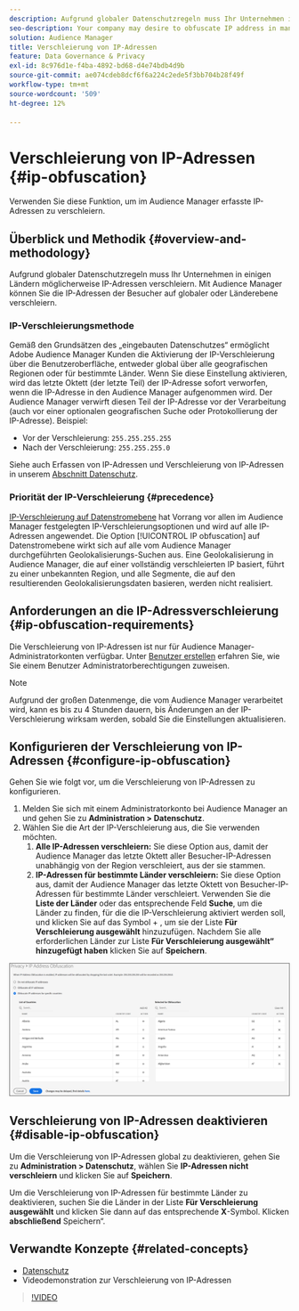 ```yaml
---
description: Aufgrund globaler Datenschutzregeln muss Ihr Unternehmen in einigen Ländern möglicherweise IP-Adressen verschleiern. Mit Audience Manager können Sie die IP-Adressen der Besucher auf globaler oder Länderebene verschleiern.
seo-description: Your company may desire to obfuscate IP address in many countries due to global privacy regulations. Audience Manager allows you to obfuscate visitor IP addresses on a global or country-by-country basis.
solution: Audience Manager
title: Verschleierung von IP-Adressen
feature: Data Governance & Privacy
exl-id: 8c976d1e-f4ba-4892-bd68-d4e74bdb4d9b
source-git-commit: ae074cdeb8dcf6f6a224c2ede5f3bb704b28f49f
workflow-type: tm+mt
source-wordcount: '509'
ht-degree: 12%

---
```


# Verschleierung von IP-Adressen {#ip-obfuscation}

Verwenden Sie diese Funktion, um im Audience Manager erfasste IP-Adressen zu verschleiern.

## Überblick und Methodik {#overview-and-methodology}

Aufgrund globaler Datenschutzregeln muss Ihr Unternehmen in einigen Ländern möglicherweise IP-Adressen verschleiern. Mit Audience Manager können Sie die IP-Adressen der Besucher auf globaler oder Länderebene verschleiern.

### IP-Verschleierungsmethode

Gemäß den Grundsätzen des „eingebauten Datenschutzes“ ermöglicht Adobe Audience Manager Kunden die Aktivierung der IP-Verschleierung über die Benutzeroberfläche, entweder global über alle geografischen Regionen oder für bestimmte Länder. Wenn Sie diese Einstellung aktivieren, wird das letzte Oktett (der letzte Teil) der IP-Adresse sofort verworfen, wenn die IP-Adresse in den Audience Manager aufgenommen wird. Der Audience Manager verwirft diesen Teil der IP-Adresse vor der Verarbeitung (auch vor einer optionalen geografischen Suche oder Protokollierung der IP-Adresse). Beispiel:

* Vor der Verschleierung: `255.255.255.255`
* Nach der Verschleierung: `255.255.255.0`

Siehe auch Erfassen von IP-Adressen und Verschleierung von IP-Adressen in unserem [Abschnitt Datenschutz](/help/using/overview/data-security-and-privacy/data-privacy.md).

### Priorität der IP-Verschleierung {#precedence}

[IP-Verschleierung auf Datenstromebene](https://experienceleague.adobe.com/docs/experience-platform/edge/datastreams/configure.html?lang=en#create) hat Vorrang vor allen im Audience Manager festgelegten IP-Verschleierungsoptionen und wird auf alle IP-Adressen angewendet. Die Option [!UICONTROL IP obfuscation] auf Datenstromebene wirkt sich auf alle vom Audience Manager durchgeführten Geolokalisierungs-Suchen aus. Eine Geolokalisierung in Audience Manager, die auf einer vollständig verschleierten IP basiert, führt zu einer unbekannten Region, und alle Segmente, die auf den resultierenden Geolokalisierungsdaten basieren, werden nicht realisiert.

## Anforderungen an die IP-Adressverschleierung {#ip-obfuscation-requirements}

Die Verschleierung von IP-Adressen ist nur für Audience Manager-Administratorkonten verfügbar. Unter [Benutzer erstellen](/help/using/features/administration/administration-overview.md#create-users) erfahren Sie, wie Sie einem Benutzer Administratorberechtigungen zuweisen.

>[!NOTE]
>
> Aufgrund der großen Datenmenge, die vom Audience Manager verarbeitet wird, kann es bis zu 4 Stunden dauern, bis Änderungen an der IP-Verschleierung wirksam werden, sobald Sie die Einstellungen aktualisieren.

## Konfigurieren der Verschleierung von IP-Adressen {#configure-ip-obfuscation}

Gehen Sie wie folgt vor, um die Verschleierung von IP-Adressen zu konfigurieren.

1. Melden Sie sich mit einem Administratorkonto bei Audience Manager an und gehen Sie zu **Administration > Datenschutz**.
2. Wählen Sie die Art der IP-Verschleierung aus, die Sie verwenden möchten.
   1. **Alle IP-Adressen verschleiern:** Sie diese Option aus, damit der Audience Manager das letzte Oktett aller Besucher-IP-Adressen unabhängig von der Region verschleiert, aus der sie stammen.
   2. **IP-Adressen für bestimmte Länder verschleiern:** Sie diese Option aus, damit der Audience Manager das letzte Oktett von Besucher-IP-Adressen für bestimmte Länder verschleiert. Verwenden Sie die **Liste der Länder** oder das entsprechende Feld **Suche**, um die Länder zu finden, für die die IP-Verschleierung aktiviert werden soll, und klicken Sie auf das Symbol + , um sie der Liste **Für Verschleierung ausgewählt** hinzuzufügen. Nachdem Sie alle erforderlichen Länder zur Liste **Für Verschleierung ausgewählt“ hinzugefügt haben** klicken Sie auf **Speichern**.

![](assets/ip-obfuscation.png)

## Verschleierung von IP-Adressen deaktivieren {#disable-ip-obfuscation}

Um die Verschleierung von IP-Adressen global zu deaktivieren, gehen Sie zu **Administration > Datenschutz**, wählen Sie **IP-Adressen nicht verschleiern** und klicken Sie auf **Speichern**.

Um die Verschleierung von IP-Adressen für bestimmte Länder zu deaktivieren, suchen Sie die Länder in der Liste **Für Verschleierung ausgewählt** und klicken Sie dann auf das entsprechende **X**-Symbol. Klicken **abschließend** Speichern“.

## Verwandte Konzepte {#related-concepts}

* [Datenschutz](/help/using/overview/data-security-and-privacy/data-privacy.md)
* Videodemonstration zur Verschleierung von IP-Adressen
>[!VIDEO](https://video.tv.adobe.com/v/27218/)
